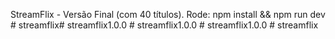 StreamFlix - Versão Final (com 40 títulos). Rode: npm install && npm run dev
#   s t r e a m f l i x #   s t r e a m f l i x 1 . 0 . 0  
 #   s t r e a m f l i x 1 . 0 . 0  
 #   s t r e a m f l i x 1 . 0 . 0  
 #   s t r e a m f l i x  
 